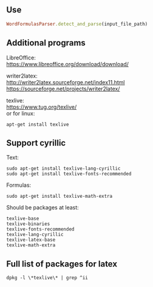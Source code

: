 ## Use
```ruby
WordFormulasParser.detect_and_parse(input_file_path)
```

## Additional programs
LibreOffice:
<br>
https://www.libreoffice.org/download/download/

writer2latex:
<br>
http://writer2latex.sourceforge.net/index11.html
<br>
https://sourceforge.net/projects/writer2latex/

texlive:
<br>
https://www.tug.org/texlive/
<br>
or for linux:

```shell
apt-get install texlive
```

## Support cyrillic

Text:
```shell
sudo apt-get install texlive-lang-cyrillic
sudo apt-get install texlive-fonts-recommended
```
Formulas:
```shell
sudo apt-get install texlive-math-extra
```

Should be packages at least:
```shell
texlive-base
texlive-binaries
texlive-fonts-recommended
texlive-lang-cyrillic
texlive-latex-base
texlive-math-extra
```

## Full list of packages for latex
```shell
dpkg -l \*texlive\* | grep ^ii
```
